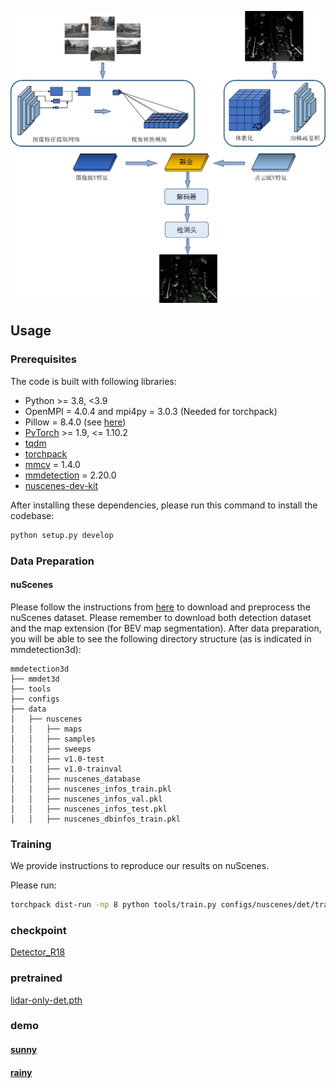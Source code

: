 ![framework](assets/pipeline.png "framework")
## Usage

### Prerequisites

The code is built with following libraries:

- Python >= 3.8, \<3.9
- OpenMPI = 4.0.4 and mpi4py = 3.0.3 (Needed for torchpack)
- Pillow = 8.4.0 (see [here](https://github.com/mit-han-lab/bevfusion/issues/63))
- [PyTorch](https://github.com/pytorch/pytorch) >= 1.9, \<= 1.10.2
- [tqdm](https://github.com/tqdm/tqdm)
- [torchpack](https://github.com/mit-han-lab/torchpack)
- [mmcv](https://github.com/open-mmlab/mmcv) = 1.4.0
- [mmdetection](http://github.com/open-mmlab/mmdetection) = 2.20.0
- [nuscenes-dev-kit](https://github.com/nutonomy/nuscenes-devkit)

After installing these dependencies, please run this command to install the codebase:

```bash
python setup.py develop
```

### Data Preparation

#### nuScenes

Please follow the instructions from [here](https://github.com/open-mmlab/mmdetection3d/blob/master/docs/en/datasets/nuscenes_det.md) to download and preprocess the nuScenes dataset. Please remember to download both detection dataset and the map extension (for BEV map segmentation). After data preparation, you will be able to see the following directory structure (as is indicated in mmdetection3d):

```
mmdetection3d
├── mmdet3d
├── tools
├── configs
├── data
│   ├── nuscenes
│   │   ├── maps
│   │   ├── samples
│   │   ├── sweeps
│   │   ├── v1.0-test
|   |   ├── v1.0-trainval
│   │   ├── nuscenes_database
│   │   ├── nuscenes_infos_train.pkl
│   │   ├── nuscenes_infos_val.pkl
│   │   ├── nuscenes_infos_test.pkl
│   │   ├── nuscenes_dbinfos_train.pkl

```

### Training

We provide instructions to reproduce our results on nuScenes.


Please run:
```bash
torchpack dist-run -np 8 python tools/train.py configs/nuscenes/det/transfusion_light/secfpn_fastBEV/camera+lidar_1layer/frozenResnet18_Voxelnet/convfuser.yaml --load_from pretrained/lidar-only-det.pth 
```

### checkpoint
[Detector_R18](https://drive.google.com/file/d/1RVuDPCrAnpWMOImo__6wLzhOctRL-Hfy/view?usp=drive_link)
### pretrained
[lidar-only-det.pth](https://drive.google.com/file/d/10T04WXpWlzYLp3rCvsd2yGJdCrA-Zrta/view?usp=drive_link)

### demo
#### [sunny](https://drive.google.com/file/d/1o2gRkADjCobh-Tuk9wGFoc-u-xPwdjsv/view?usp=drive_link)
#### [rainy](https://drive.google.com/file/d/1KF2oLEmueI-3Wqtuk4Be4cGFO3KeFOOT/view?usp=drive_link)



